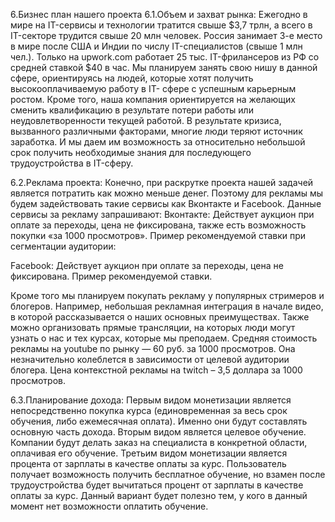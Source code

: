 6.Бизнес план нашего проекта
6.1.Объем и захват рынка:
Ежегодно в мире на IT-сервисы и технологии тратится свыше $3,7 трлн, а всего в IT-секторе трудится свыше 20 млн человек. Россия занимает 3-е место в мире после США и Индии по числу IT-специалистов (свыше 1 млн чел.). Только на upwork.com работает 25 тыс. IT-фрилансеров из РФ со средней ставкой $40 в час. 
Мы планируем занять свою нишу в данной сфере, ориентируясь на людей, которые хотят получить высокооплачиваемую работу в IT- сфере с успешным карьерным ростом. Кроме того, наша компания ориентируется на желающих сменить квалификацию в результате потери работы или неудовлетворенности текущей работой.
В результате кризиса, вызванного различными факторами, многие люди теряют источник заработка. И мы даем им возможность за относительно небольшой срок получить необходимые знания для последующего трудоустройства в IT-сферу.

6.2.Реклама проекта:
Конечно, при раскрутке проекта нашей задачей является потратить как можно меньше денег. Поэтому для рекламы мы будем задействовать такие сервисы как Вконтакте и Facebook.
Данные сервисы за рекламу запрашивают:
Вконтакте: Действует аукцион при оплате за переходы, цена не фиксирована, также есть возможность покупки «за 1000 просмотров». Пример рекомендуемой ставки при сегментации аудитории:

 

Facebook: Действует аукцион при оплате за переходы, цена не фиксирована. Пример рекомендуемой ставки.
 

Кроме того мы планируем покупать рекламу у популярных стримеров и блогеров. Например, небольшая рекламная интеграция в начале видео, в которой рассказывается о наших основных преимуществах. Также можно организовать прямые трансляции, на которых люди могут узнать о нас и тех курсах, которые мы преподаем. 
Средняя стоимость рекламы на youtube по рынку — 60 руб. за 1000 просмотров. Она незначительно колеблется в зависимости от целевой аудитории блогера. Цена контекстной рекламы на twitch – 3,5 доллара за 1000 просмотров.

6.3.Планирование дохода:
Первым видом монетизации является непосредственно покупка курса (единовременная за весь срок обучения, либо ежемесячная оплата). Именно они будут составлять основную часть дохода.
Вторым видом является целевое обучение. Компании будут делать заказ на специалиста в конкретной области, оплачивая его обучение.
Третьим видом монетизации является процента от зарплаты в качестве оплаты за курс. Пользователь получает возможность получить бесплатное обучение, но взамен после трудоустройства будет вычитаться процент от зарплаты в качестве оплаты за курс. Данный вариант будет полезно тем, у кого в данный момент нет возможности оплатить обучение. 
